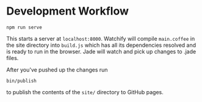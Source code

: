 # Development Workflow

    npm run serve

This starts a server at `localhost:8000`. Watchify will compile `main.coffee` in the site directory into `build.js` which has all its dependencies resolved and is ready to run in the browser. Jade will watch and pick up changes to .jade files.

After you've pushed up the changes run

    bin/publish

to publish the contents of the `site/` directory to GitHub pages.

